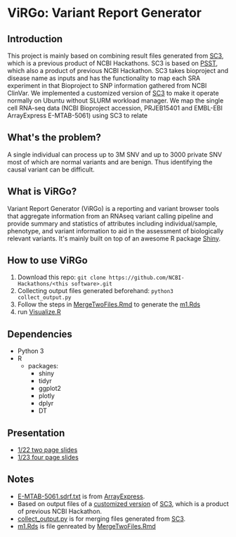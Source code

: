 # ViRGo: Variant Report Generator 

## Introduction   
This project is mainly based on combining result files generated from [SC3](https://github.com/NCBI-Hackathons/SC3), which is a previous product of NCBI Hackathons. SC3 is based on [PSST](https://github.com/NCBI-Hackathons/PSST), which also a product of previous NCBI Hackathon. SC3 takes bioproject and disease name as inputs and has the functionality to map each SRA experiment in that Bioproject to SNP information gathered from NCBI ClinVar. We implemented a customized version of  [SC3](https://github.com/hsiaoyi0504/SC3) to make it operate normally on Ubuntu without SLURM workload manager. We map the single cell RNA-seq data (NCBI  Bioproject accession, PRJEB15401 and EMBL-EBI ArrayExpress E-MTAB-5061) using SC3 to relate   
  
## What's the problem?
A single individual can process up to 3M SNV and up to 3000 private SNV most of which are normal variants and are benign.   Thus identifying the causal variant can be difficult.
  
## What is ViRGo?
Variant Report Generator (ViRGo) is a reporting and variant browser tools that aggregate information from an RNAseq variant calling pipeline and provide summary and statistics of attributes including individual/sample, phenotype, and variant information to aid in the assessment of biologically relevant variants. It's mainly built on top of an awesome R package [Shiny](https://shiny.rstudio.com/).
  
## How to use ViRGo
1. Download this repo: `git clone https://github.com/NCBI-Hackathons/<this software>.git`
2. Collecting output files generated beforehand: `python3 collect_output.py`
3. Follow the steps in [MergeTwoFiles.Rmd](MergeTwoFiles.Rmd) to generate the [m1.Rds](m1.Rds)
4. run [Visualize.R](Visualize.R)  

## Dependencies
* Python 3
* R
  * packages:
    * shiny
    * tidyr
    * ggplot2
    * plotly
    * dplyr
    * DT
## Presentation
* [1/22 two page slides](./presentation/Presentation_012218.pptx)
* [1/23 four page slides](https://docs.google.com/presentation/d/1YjBH5frG3v0PLQ3x3KwyDh3pNva85L7tBzYqLTyb7h0/edit#slide=id.p)
  
## Notes
* [E-MTAB-5061.sdrf.txt](E-MTAB-5061.sdrf.txt) is from [ArrayExpress](https://www.ebi.ac.uk/arrayexpress/experiments/E-MTAB-5061/).
* Based on output files of a [customized version](https://github.com/hsiaoyi0504/SC3) of [SC3](https://github.com/NCBI-Hackathons/SC3), which is a product of previous NCBI Hackathon.
* [collect_output.py](collect_output.py) is for merging files generated from [SC3]((https://github.com/hsiaoyi0504/SC3)).
* [m1.Rds](m1.Rds) is file genreated by [MergeTwoFiles.Rmd](MergeTwoFiles.Rmd)
